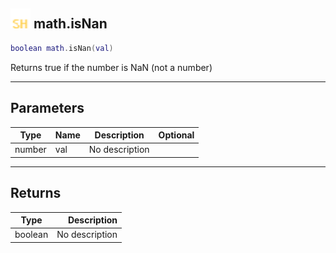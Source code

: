## <img src="../../.gitbook/assets/shared.png" width="32" height="32" /> math.isNan

```lua
boolean math.isNan(val)
```

Returns true if the number is NaN (not a number)

-----------------
## Parameters

| Type   | Name | Description | Optional |
| ------ | ---- | ----------- | -------: |
| number | val | No description |  |

-----------------
## Returns

| Type   | Description |
| ------ | ----------: |
| boolean | No description |
